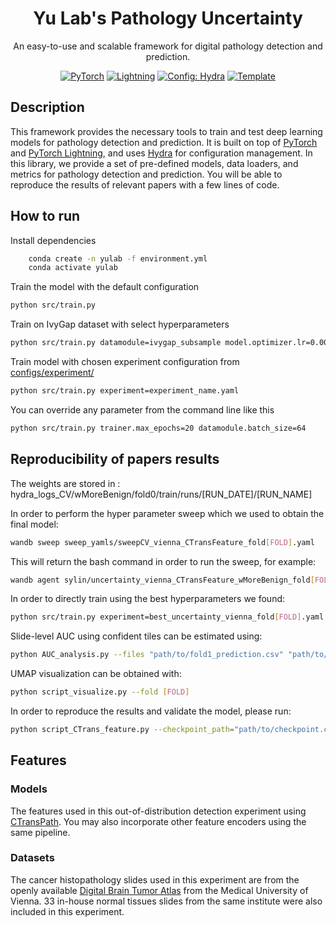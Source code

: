 
<div align="center">

# Yu Lab's Pathology Uncertainty
An easy-to-use and scalable framework for digital pathology detection and prediction. 

<a href="https://pytorch.org/get-started/locally/"><img alt="PyTorch" src="https://img.shields.io/badge/PyTorch-ee4c2c?logo=pytorch&logoColor=white"></a>
<a href="https://pytorchlightning.ai/"><img alt="Lightning" src="https://img.shields.io/badge/-Lightning-792ee5?logo=pytorchlightning&logoColor=white"></a>
<a href="https://hydra.cc/"><img alt="Config: Hydra" src="https://img.shields.io/badge/Config-Hydra-89b8cd"></a>
<a href="https://github.com/ashleve/lightning-hydra-template"><img alt="Template" src="https://img.shields.io/badge/-Lightning--Hydra--Template-017F2F?style=flat&logo=github&labelColor=gray"></a><br>


</div>

## Description

This framework provides the necessary tools to train and test deep learning models for pathology detection and prediction. It is built on top of [PyTorch](https://pytorch.org/) and [PyTorch Lightning](https://pytorchlightning.ai/), and uses [Hydra](https://hydra.cc/) for configuration management. 
In this library, we provide a set of pre-defined models, data loaders, and metrics for pathology detection and prediction. You will be able to reproduce the results of relevant papers with a few lines of code. 

## How to run

Install dependencies
```bash
    conda create -n yulab -f environment.yml
    conda activate yulab
```

Train the model with the default configuration
```bash
python src/train.py
```
Train on IvyGap dataset with select hyperparameters
```bash
python src/train.py datamodule=ivygap_subsample model.optimizer.lr=0.0001 datamodule.batch_size=16 model.optimizer.weight_decay=0.04
```

Train model with chosen experiment configuration from [configs/experiment/](configs/experiment/)

```bash
python src/train.py experiment=experiment_name.yaml
```

You can override any parameter from the command line like this

```bash
python src/train.py trainer.max_epochs=20 datamodule.batch_size=64
```

## Reproducibility of papers results

<!-- You can download the weights on [huggingface](https://huggingface.co/raphaelattias/yulab-uncertainty-posterior/blob/main/epoch_031.ckpt). -->
The weights are stored in : hydra_logs_CV/wMoreBenign/fold0/train/runs/[RUN_DATE]/[RUN_NAME]

In order to perform the hyper parameter sweep which we used to obtain the final model:
```bash
wandb sweep sweep_yamls/sweepCV_vienna_CTransFeature_fold[FOLD].yaml
```
This will return the bash command in order to run the sweep, for example:
```bash
wandb agent sylin/uncertainty_vienna_CTransFeature_wMoreBenign_fold[FOLD]/nqabs50g
```

In order to directly train using the best hyperparameters we found:
```bash
python src/train.py experiment=best_uncertainty_vienna_fold[FOLD].yaml
```

Slide-level AUC using confident tiles can be estimated using:
```bash
python AUC_analysis.py --files "path/to/fold1_prediction.csv" "path/to/fold2_prediction.csv" ... "path/to/fold10_prediction.csv"
```

UMAP visualization can be obtained with:
```bash
python script_visualize.py --fold [FOLD]
```

In order to reproduce the results and validate the model, please run:

```bash 
python script_CTrans_feature.py --checkpoint_path="path/to/checkpoint.ckpt"
```
## Features

### Models
The features used in this out-of-distribution detection experiment using [CTransPath](https://github.com/Xiyue-Wang/TransPath). You may also incorporate other feature encoders using the same pipeline.

### Datasets
The cancer histopathology slides used in this experiment are from the openly available [Digital Brain Tumor Atlas](https://www.nature.com/articles/s41597-022-01157-0) from the Medical University of Vienna. 33 in-house normal tissues slides from the same institute were also included in this experiment.


